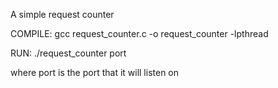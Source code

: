 A simple request counter

COMPILE:
gcc request_counter.c -o request_counter -lpthread

RUN:
./request_counter port

where port is the port that it will listen on
